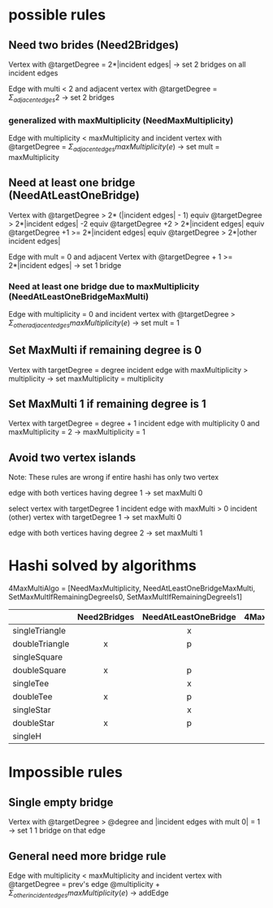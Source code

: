 # possible rules

## Need two brides (Need2Bridges)

Vertex with @targetDegree = 2\*|incident edges|
-> set 2 bridges on all incident edges

Edge with multi < 2
and adjacent vertex with
@targetDegree = $\Sigma_{adjacent edges} 2$
-> set 2 bridges

### generalized with maxMultiplicity (NeedMaxMultiplicity)

Edge with multiplicity < maxMultiplicity
and incident vertex with
@targetDegree = $\Sigma_{adjacent edges} maxMultiplicity(e)$
-> set mult = maxMultiplicity

## Need at least one bridge (NeedAtLeastOneBridge)

Vertex with @targetDegree > 2* (|incident edges| - 1)
equiv @targetDegree > 2*|incident edges| -2
equiv @targetDegree +2 > 2*|incident edges|
equiv @targetDegree +1 >= 2*|incident edges|
equiv @targetDegree > 2\*|other incident edges|

Edge with mult = 0
and adjacent Vertex with
@targetDegree + 1 >= 2\*|incident edges|
-> set 1 bridge

### Need at least one bridge due to maxMultiplicity (NeedAtLeastOneBridgeMaxMulti)

Edge with multiplicity = 0
and incident vertex with
@targetDegree > $\Sigma_{other adjacent edges} maxMultiplicity(e)$
-> set mult = 1

## Set MaxMulti if remaining degree is 0

Vertex with targetDegree = degree
incident edge with maxMultiplicity > multiplicity
-> set maxMultiplicity = multiplicity

## Set MaxMulti 1 if remaining degree is 1

Vertex with targetDegree = degree + 1
incident edge with multiplicity 0
and maxMultiplicity = 2
-> maxMultiplicity = 1

## Avoid two vertex islands

Note: These rules are wrong if entire hashi has only two vertex

edge with both vertices having degree 1
-> set maxMulti 0

select vertex with targetDegree 1
incident edge with maxMulti > 0
incident (other) vertex with targetDegree 1
-> set maxMulti 0

edge with both vertices having degree 2
-> set maxMulti 1

# Hashi solved by algorithms

4MaxMultiAlgo = [NeedMaxMultiplicity, NeedAtLeastOneBridgeMaxMulti, SetMaxMultIfRemainingDegreeIs0, SetMaxMultIfRemainingDegreeIs1]

|                | Need2Bridges | NeedAtLeastOneBridge | 4MaxMultiAlgo |
| -------------- | :----------: | :------------------: | :-----------: |
| singleTriangle |              |          x           |       x       |
| doubleTriangle |      x       |          p           |       x       |
| singleSquare   |              |                      |               |
| doubleSquare   |      x       |          p           |       x       |
| singleTee      |              |          x           |       x       |
| doubleTee      |      x       |          p           |       x       |
| singleStar     |              |          x           |       x       |
| doubleStar     |      x       |          p           |       x       |
| singleH        |              |                      |       p       |

# Impossible rules

## Single empty bridge

Vertex with @targetDegree > @degree
and |incident edges with mult 0| = 1
-> set 1 1 bridge on that edge

## General need more bridge rule

Edge with multiplicity < maxMultiplicity
and incident vertex with
@targetDegree = prev's edge @multiplicity + $\Sigma_{other incident edges} maxMultiplicity(e)$
-> addEdge
